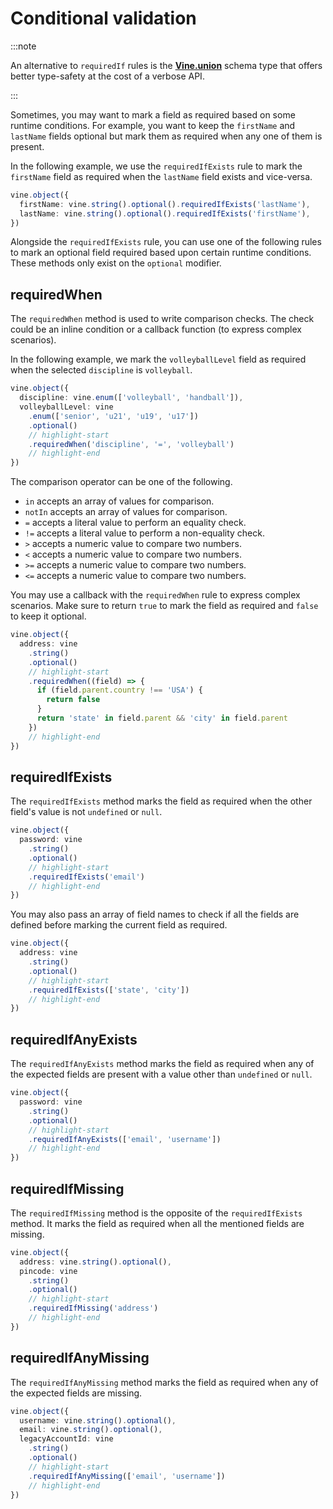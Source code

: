# Conditional validation

:::note

An alternative to `requiredIf` rules is the [**Vine.union**](../types/union.md) schema type that offers better type-safety at the cost of a verbose API.

:::

Sometimes, you may want to mark a field as required based on some runtime conditions. For example, you want to keep the `firstName` and `lastName` fields optional but mark them as required when any one of them is present.

In the following example, we use the `requiredIfExists` rule to mark the `firstName` field as required when the `lastName` field exists and vice-versa.

```ts
vine.object({
  firstName: vine.string().optional().requiredIfExists('lastName'),
  lastName: vine.string().optional().requiredIfExists('firstName'),
})
```

Alongside the `requiredIfExists` rule, you can use one of the following rules to mark an optional field required based upon certain runtime conditions. These methods only exist on the `optional` modifier.

## requiredWhen
The `requiredWhen` method is used to write comparison checks. The check could be an inline condition or a callback function (to express complex scenarios).

In the following example, we mark the `volleyballLevel` field as required when the selected `discipline` is `volleyball`.

```ts
vine.object({
  discipline: vine.enum(['volleyball', 'handball']),
  volleyballLevel: vine
    .enum(['senior', 'u21', 'u19', 'u17'])
    .optional()
    // highlight-start
    .requiredWhen('discipline', '=', 'volleyball')
    // highlight-end
})
```

The comparison operator can be one of the following.

- `in` accepts an array of values for comparison.
- `notIn` accepts an array of values for comparison.
- `=` accepts a literal value to perform an equality check.
- `!=` accepts a literal value to perform a non-equality check.
- `>` accepts a numeric value to compare two numbers.
- `<` accepts a numeric value to compare two numbers.
- `>=` accepts a numeric value to compare two numbers.
- `<=` accepts a numeric value to compare two numbers.

You may use a callback with the `requiredWhen` rule to express complex scenarios. Make sure to return `true` to mark the field as required and `false` to keep it optional.

```ts
vine.object({
  address: vine
    .string()
    .optional()
    // highlight-start
    .requiredWhen((field) => {
      if (field.parent.country !== 'USA') {
        return false
      }
      return 'state' in field.parent && 'city' in field.parent
    })
    // highlight-end
})
```

## requiredIfExists
The `requiredIfExists` method marks the field as required when the other field's value is not `undefined` or `null`.

```ts
vine.object({
  password: vine
    .string()
    .optional()
    // highlight-start
    .requiredIfExists('email')
    // highlight-end
})
```

You may also pass an array of field names to check if all the fields are defined before marking the current field as required.

```ts
vine.object({
  address: vine
    .string()
    .optional()
    // highlight-start
    .requiredIfExists(['state', 'city'])
    // highlight-end
})
```

## requiredIfAnyExists
The `requiredIfAnyExists` method marks the field as required when any of the expected fields are present with a value other than `undefined` or `null`.

```ts
vine.object({
  password: vine
    .string()
    .optional()
    // highlight-start
    .requiredIfAnyExists(['email', 'username'])
    // highlight-end
})
```

## requiredIfMissing
The `requiredIfMissing` method is the opposite of the `requiredIfExists` method. It marks the field as required when all the mentioned fields are missing.

```ts
vine.object({
  address: vine.string().optional(),
  pincode: vine
    .string()
    .optional()
    // highlight-start
    .requiredIfMissing('address')
    // highlight-end
})
```

## requiredIfAnyMissing
The `requiredIfAnyMissing` method marks the field as required when any of the expected fields are missing.

```ts
vine.object({
  username: vine.string().optional(),
  email: vine.string().optional(),
  legacyAccountId: vine
    .string()
    .optional()
    // highlight-start
    .requiredIfAnyMissing(['email', 'username'])
    // highlight-end
})
```
